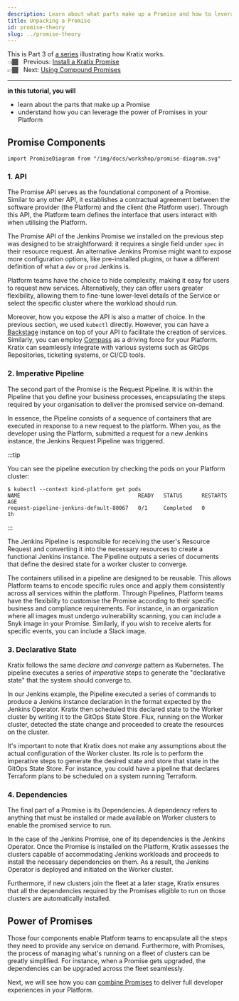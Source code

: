 ```yaml
---
description: Learn about what parts make up a Promise and how to leverage the power of promises in your platform
title: Unpacking a Promise
id: promise-theory
slug: ../promise-theory
---
```


This is Part 3 of [a series](intro) illustrating how Kratix works. <br />
👈🏾&nbsp;&nbsp; Previous: [Install a Kratix Promise](installing-a-promise) <br />
👉🏾&nbsp;&nbsp; Next: [Using Compound Promises](multiple-promises)

<hr />

**in this tutorial, you will**

* learn about the parts that make up a Promise
* understand how you can leverage the power of Promises in your Platform

## Promise Components


```mdx-code-block
import PromiseDiagram from "/img/docs/workshop/promise-diagram.svg"
```

<PromiseDiagram />

### 1. API

The Promise API serves as the foundational component of a Promise. Similar to
any other API, it establishes a contractual agreement between the software
provider (the Platform) and the client (the Platform user). Through this API,
the Platform team defines the interface that users interact with when utilising
the Platform.

The Promise API of the Jenkins Promise we installed on the previous step was
designed to be straightforward: it requires a single field under `spec` in their
resource request. An alternative Jenkins Promise might want to expose more
configuration options, like pre-installed plugins, or have a different
definition of what a `dev` or `prod` Jenkins is.

Platform teams have the choice to hide complexity, making it easy for users to
request new services. Alternatively, they can offer users greater flexibility,
allowing them to fine-tune lower-level details of the Service or select the
specific cluster where the workload should run.

Moreover, how you expose the API is also a matter of choice. In the previous
section, we used `kubectl` directly. However, you can have a
[Backstage](https://www.syntasso.io/post/kratix-and-backstage-a-perfect-pair)
instance on top of your API to facilitate the creation of services. Similarly,
you can employ [Compass](https://www.syntasso.io/post/kratix-and-compass) as a
driving force for your Platform. Kratix can seamlessly integrate with various
systems such as GitOps Repositories, ticketing systems, or CI/CD tools.

### 2. Imperative Pipeline

The second part of the Promise is the Request Pipeline. It is within the
Pipeline that you define your business processes, encapsulating the steps
required by your organisation to deliver the promised service on-demand.

In essence, the Pipeline consists of a sequence of containers that are executed
in response to a new request to the platform. When you, as the developer using
the Platform, submitted a request for a new Jenkins instance, the Jenkins
Request Pipeline was triggered.

:::tip

You can see the pipeline execution by checking the pods on your Platform
cluster:

```shell-session
$ kubectl --context kind-platform get pods
NAME                                     READY   STATUS      RESTARTS   AGE
request-pipeline-jenkins-default-80067   0/1     Completed   0          1h
```

:::

The Jenkins Pipeline is responsible for receiving the user's Resource Request
and converting it into the necessary resources to create a functional Jenkins
instance. The Pipeline outputs a series of documents that define the desired
state for a worker cluster to converge.

The containers utilised in a pipeline are designed to be reusable. This allows
Platform teams to encode specific rules once and apply them consistently across
all services within the platform. Through Pipelines, Platform teams have the
flexibility to customise the Promise according to their specific business and
compliance requirements. For instance, in an organization where all images must
undergo vulnerability scanning, you can include a Snyk image in your Promise.
Similarly, if you wish to receive alerts for specific events, you can include a
Slack image.

### 3. Declarative State

Kratix follows the same *declare and converge* pattern as Kubernetes. The
pipeline executes a series of *imperative* steps to generate the "declarative
state" that the system should converge to.

In our Jenkins example, the Pipeline executed a series of commands to produce a
Jenkins instance declaration in the format expected by the Jenkins Operator.
Kratix then scheduled this declared state to the Worker cluster by writing it to
the GitOps State Store. Flux, running on the Worker cluster, detected the state
change and proceeded to create the resources on the cluster.

It's important to note that Kratix does not make any assumptions about the
actual configuration of the Worker cluster. Its role is to perform the
imperative steps to generate the desired state and store that state in the
GitOps State Store. For instance, you could have a pipeline that declares
Terraform plans to be scheduled on a system running Terraform.

### 4. Dependencies

The final part of a Promise is its Dependencies. A dependency refers to anything
that must be installed or made available on Worker clusters to enable the
promised service to run.

In the case of the Jenkins Promise, one of its dependencies is the Jenkins
Operator. Once the Promise is installed on the Platform, Kratix assesses the
clusters capable of accommodating Jenkins workloads and proceeds to install the
necessary dependencies on them. As a result, the Jenkins Operator is deployed
and initiated on the Worker cluster.

Furthermore, if new clusters join the fleet at a later stage, Kratix ensures that
all the dependencies required by the Promises eligible to run on those clusters
are automatically installed.

## Power of Promises

Those four components enable Platform teams to encapsulate all the steps they
need to provide any service on demand. Furthermore, with Promises, the process
of managing what's running on a fleet of clusters can be greatly simplified. For
instance, when a Promise gets upgraded, the dependencies can be upgraded across
the fleet seamlessly.

Next, we will see how you can [combine Promises](multiple-promises) to deliver full developer
experiences in your Platform.

